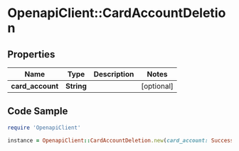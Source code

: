 # OpenapiClient::CardAccountDeletion

## Properties

Name | Type | Description | Notes
------------ | ------------- | ------------- | -------------
**card_account** | **String** |  | [optional] 

## Code Sample

```ruby
require 'OpenapiClient'

instance = OpenapiClient::CardAccountDeletion.new(card_account: Successfully redacted)
```


